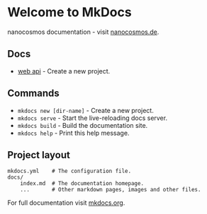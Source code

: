 # Welcome to MkDocs

nanocosmos documentation - visit [nanocosmos.de](http://nanocosmos.de).

## Docs

* [web api]() - Create a new project.

## Commands

* `mkdocs new [dir-name]` - Create a new project.
* `mkdocs serve` - Start the live-reloading docs server.
* `mkdocs build` - Build the documentation site.
* `mkdocs help` - Print this help message.

## Project layout

    mkdocs.yml    # The configuration file.
    docs/
        index.md  # The documentation homepage.
        ...       # Other markdown pages, images and other files.

For full documentation visit [mkdocs.org](http://mkdocs.org).
